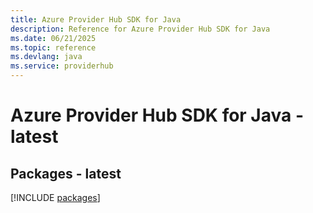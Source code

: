 ```yaml
---
title: Azure Provider Hub SDK for Java
description: Reference for Azure Provider Hub SDK for Java
ms.date: 06/21/2025
ms.topic: reference
ms.devlang: java
ms.service: providerhub
---
```

# Azure Provider Hub SDK for Java - latest
## Packages - latest
[!INCLUDE [packages](provider-hub-index.md)]